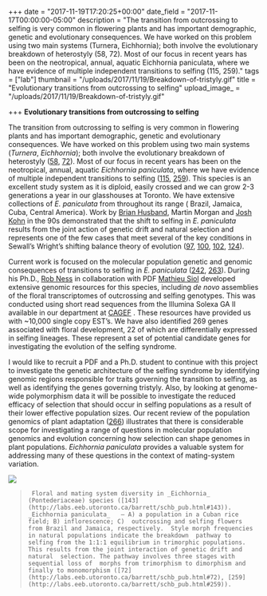 +++
date = "2017-11-19T17:20:25+00:00"
date_field = "2017-11-17T00:00:00-05:00"
description = "The transition from outcrossing to selfing is very common in flowering plants and has important demographic, genetic and evolutionary consequences. We have worked on this problem using two main systems (Turnera, Eichhornia); both involve the evolutionary breakdown of heterostyly (58, 72). Most of our focus in recent years has been on the neotropical, annual, aquatic Eichhornia paniculata, where we have evidence of multiple independent transitions to selfing (115, 259)."
tags = ["lab"]
thumbnail = "/uploads/2017/11/19/Breakdown-of-tristyly.gif"
title = "Evolutionary transitions from outcrossing to selfing"
upload_image_ = "/uploads/2017/11/19/Breakdown-of-tristyly.gif"

+++
**Evolutionary transitions from outcrossing to selfing**

 The transition  from outcrossing to selfing is very common in flowering plants and has  important demographic, genetic and evolutionary consequences. We have  worked on this problem using two main systems (_Turnera_, _Eichhornia_); both involve the evolutionary breakdown of heterostyly ([58](http://labs.eeb.utoronto.ca/barrett/schb_pub.html#58), [72](http://labs.eeb.utoronto.ca/barrett/schb_pub.html#72)). Most of our focus in recent years has been on the neotropical, annual, aquatic _Eichhornia paniculata_, where we have evidence of multiple independent transitions to selfing ([115](http://labs.eeb.utoronto.ca/barrett/schb_pub.html#115), [259](http://labs.eeb.utoronto.ca/barrett/schb_pub.html#259)).  This species is an excellent study system as it is diploid, easily  crossed and we can grow 2-3 generations a year in our glasshouses at  Toronto. We have extensive collections of _E. paniculata_ from throughout its range ( Brazil, Jamaica, Cuba, Central America). Work by [Brian Husband](http://www.uoguelph.ca/ib/people/faculty/husband.shtml), Martin Morgan and [Josh Kohn](http://www-biology.ucsd.edu/faculty/kohn.html)  in the 90s demonstrated that the shift to selfing in _E. paniculata_  results from the joint action of genetic drift and natural selection  and represents one of the few cases that meet several of the key  conditions in Sewall’s Wright’s shifting balance theory of evolution ([97](http://labs.eeb.utoronto.ca/barrett/schb_pub.html#97), [100](http://labs.eeb.utoronto.ca/barrett/schb_pub.html#100), [102](http://labs.eeb.utoronto.ca/barrett/schb_pub.html#102), [124](http://labs.eeb.utoronto.ca/barrett/schb_pub.html#124)). 

Current work is focused on the molecular population genetic and genomic consequences of transitions to selfing in _E. paniculata_ ([242](http://labs.eeb.utoronto.ca/barrett/schb_pub.html#242), [263](http://labs.eeb.utoronto.ca/barrett/schb_pub.html#263)). During his Ph.D., [Rob Ness](http://labs.eeb.utoronto.ca/barrett/Ness.html) in collaboration with PDF [Mathieu Siol](http://labs.eeb.utoronto.ca/barrett/MSiol.html) developed extensive genomic resources for this species, including _de novo_  assemblies of the floral transcriptomes of outcrossing and selfing  genotypes. This was conducted using short read sequences from the  Illumina Solexa GA II available in our department at [CAGEF](http://www.cagef.utoronto.ca/)  . These resources have provided us with \~10,000 single copy EST’s. We  have also identified 269 genes associated with floral development, 22 of  which are differentially expressed in selfing lineages. These represent  a set of potential candidate genes for investigating the evolution of  the selfing syndrome. 

I would like to  recruit a PDF and a Ph.D. student to continue with this project to  investigate the genetic architecture of the selfing syndrome by  identifying genomic regions responsible for traits governing the  transition to selfing, as well as identifying the genes governing  tristyly. Also, by looking at genome-wide polymorphism data it will be  possible to investigate the reduced efficacy of selection that should  occur in selfing populations as a result of their lower effective  population sizes. Our recent review of the population genomics of plant  adaptation ([266](http://labs.eeb.utoronto.ca/barrett/schb_pub.html#266))  illustrates that there is considerable scope for investigating a range  of questions in molecular population genomics and evolution concerning  how selection can shape genomes in plant populations. _Eichhornia paniculata_ provides a valuable system for addressing many of these questions in the context of mating-system variation.              

![](/uploads/2017/11/19/2010-10-26-Figure-1-450.jpg)

>      Floral and mating system diversity in _Eichhornia_ (Pontederiaceae) species ([143](http://labs.eeb.utoronto.ca/barrett/schb_pub.html#143)). _Eichhornia paniculata_   – A) a population in a Cuban rice field; B) inflorescence; C)  outcrossing and selfing flowers from Brazil and Jamaica, respectively.  Style morph frequencies in natural populations indicate the breakdown  pathway to selfing from the 1:1:1 equilibrium in trimorphic populations.  This results from the joint interaction of genetic drift and natural  selection. The pathway involves three stages with sequential loss of  morphs from trimorphism to dimorphism and finally to monomorphism ([72](http://labs.eeb.utoronto.ca/barrett/schb_pub.html#72), [259](http://labs.eeb.utoronto.ca/barrett/schb_pub.html#259)). 